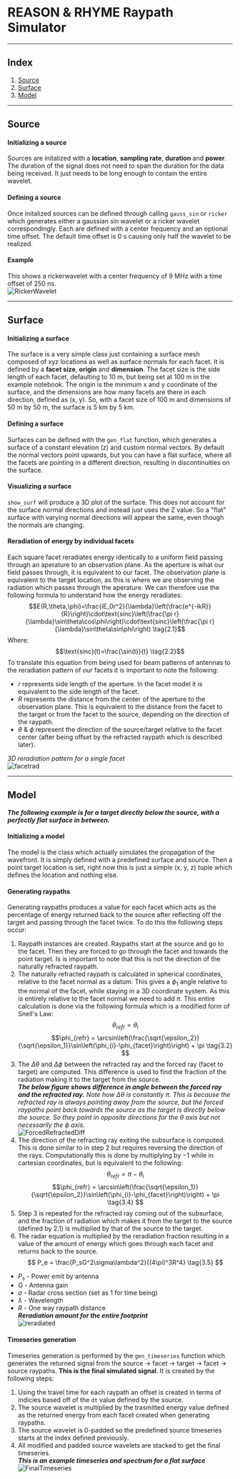 # REASON & RHYME Raypath Simulator

---

## Index
1. [Source](README.md#Source)
2. [Surface](README.md#Surface)
3. [Model](README.md#Model)

---

## Source

#### Initializing a source
Sources are initalized with a **location**, **sampling rate**, **duration** and **power**. The duration of the signal does not need to span the duration for the data being received. It just needs to be long enough to contain the entire wavelet.
#### Defining a source
Once initalized sources can be defined through calling `gauss_sin` or `ricker` which generates either a gaussian sin wavelet or a ricker wavelet correspondingly. Each are defined with a center frequency and an optional time offset. The default time offset is 0 s causing only half the wavelet to be realized.
#### Example
This shows a rickerwavelet with a center frequency of 9 MHz with a time offset of 250 ns.  
![RickerWavelet](images/RickerSource.png)

---

## Surface

#### Initializing a surface
The surface is a very simple class just containing a surface mesh composed of xyz locations as well as surface normals for each facet.  It is defined by a **facet size**, **origin** and **dimension**. The facet size is the side length of each facet, defaulting to 10 m, but being set at 100 m in the example notebook. The origin is the minimum x and y coordinate of the surface, and the dimensions are how many facets are there in each direction, defined as (x, y). So, with a facet size of 100 m and dimensions of 50 m by 50 m, the surface is 5 km by 5 km.
#### Defining a surface
Surfaces can be defined with the `gen_flat` function, which generates a surface of a constant elevation (z) and custom normal vectors. By default the normal vectors point upwards, but you can have a flat surface, where all the facets are pointing in a different direction, resulting in discontinuities on the surface.
#### Visualizing a surface
`show_surf` will produce a 3D plot of the surface. This does not account for the surface normal directions and instead just uses the Z value. So a "flat" surface with varying normal directions will appear the same, even though the normals are changing.
#### Reradiation of energy by individual facets
Each square facet reradiates energy identically to a uniform field passing through an aperature to an observation plane. As the aperture is what our field passes through, it is equivalent to our facet. The observation plane is equivalent to the target location, as this is where we are observing the radiation which passes through the aperature. We can therefore use the following formula to understand how the energy reradiates:
$$E(R,\theta,\phi)=\frac{iE_0r^2}{\lambda}\left(\frac{e^{-ikR}}{R}\right)\cdot\text{sinc}\left(\frac{\pi r}{\lambda}\sin\theta\cos\phi\right)\cdot\text{sinc}\left(\frac{\pi r}{\lambda}\sin\theta\sin\phi\right) \tag{2.1}$$
Where:
$$\text{sinc}(t)=\frac{\sin(t)}{t} \tag{2.2}$$
To translate this equation from being used for beam patterns of antennas to the reradiation pattern of our facets it is important to note the following:
- $r$ represents side length of the aperture. In the facet model it is equivalent to the side length of the facet.
- $R$ represents the distance from the center of the aperture to the observation plane. This is equivalent to the distance from the facet to the target or from the facet to the source, depending on the direction of the raypath.
- $\theta$ & $\phi$ represent the direction of the source/target relative to the facet center (after being offset by the refracted raypath which is described later).  


*3D reradiation pattern for a single facet*  
![facetrad](images/ReradiationFacet.png)  

---

## Model
***The following example is for a target directly below the source, with a perfectly flat surface in between.***
#### Initializing a model
The model is the class which actually simulates the propagation of the wavefront. It is simply defined with a predefined surface and source. Then a point target location is set, right now this is just a simple (x, y, z) tuple which defines the location and nothing else.
#### Generating raypaths
Generating raypaths produces a value for each facet which acts as the percentage of energy returned back to the source after reflecting off the target and passing through the facet twice. To do this the following steps occur:
1. Raypath instances are created. Raypaths start at the source and go to the facet. Then they are forced to go through the facet and towards the point target. Is is important to note that this is not the direction of the naturally refracted raypath.
2. The naturally refracted raypath is calculated in spherical coordinates, relative to the facet normal as a datum. This gives a $\phi_1$ angle relative to the normal of the facet, while staying in a 3D coordinate system. As this is entirely relative to the facet normal we need to add $\pi$. This entire calculation is done via the following formula which is a modified form of Snell's Law:
$$ \theta_{refr} = \theta_{i} \tag{3.1} $$
$$\phi_{refr} = \arcsin\left(\frac{\sqrt{\epsilon_2}}{\sqrt{\epsilon_1}}\sin\left(\phi_{i}-\phi_{facet}\right)\right) + \pi \tag{3.2} $$
3. The $\Delta\theta$ and $\Delta\phi$ between the refracted ray and the forced ray (facet to target) are computed. This difference is used to find the fraction of the radiation making it to the target from the source.  
***The below figure shows difference in angle between the forced ray and the refracted ray.*** *Note how $\Delta\theta$ is constantly $\pi$. This is because the refracted ray is always pointing away from the source, but the forced raypaths point back towards the source as the target is directly below the source. So they point in opposite directions for the $\theta$ axis but not necessarily the $\phi$ axis.*  
![ForcedRefractedDiff](images/DTh-Forced-Refracted.png)  
4. The direction of the refracting ray exiting the subsurface is computed. This is done similar to in step 2 but requires reversing the direction of the rays. Computationally this is done by multiplying by $-1$ while in cartesian coordinates, but is equivalent to the following:
$$\theta_{refr} = \pi - \theta_{i} \tag{3.3} $$
$$\phi_{refr} = \arcsin\left(\frac{\sqrt{\epsilon_1}}{\sqrt{\epsilon_2}}\sin\left(\phi_{i}-\phi_{facet}\right)\right) + \pi \tag{3.4} $$
5. Step 3 is repeated for the refracted ray coming out of the subsurface, and the fraction of radiation which makes it from the target to the source (defined by $2.1$) is multiplied by that of the source to the target.
6. The radar equation is multiplied by the reradiation fraction resulting in a value of the amount of energy which goes through each facet and returns back to the source. 
$$
P_e = \frac{P_sG^2\sigma\lambda^2}{(4\pi)^3R^4} \tag{3.5}
$$
- $P_s$ - Power emit by antenna
- $G$   - Antenna gain
- $\sigma$ - Radar cross section (set as 1 for time being)
- $\lambda$ - Wavelength
- $R$ - One way raypath distance  
***Reradiation amount for the entire footprint***  
![reradiated](images/reradiation.png)  
#### Timeseries generation
Timeseries generation is performed by the `gen_timeseries` function which generates the returned signal from the source &rarr; facet &rarr; target &rarr; facet &rarr; source raypaths. **This is the final simulated signal**. It is created by the following steps:
1. Using the travel time for each raypath an offset is created in terms of indicies based off of the `dt` value defined by the source.
2. The source wavelet is multiplied by the trasmitted energy value defined as the returned energy from each facet created when generating raypaths.
3. The source wavelet is 0-padded so the predefined source timeseries starts at the index defined previously.
4. All modified and padded source wavelets are stacked to get the final timeseries.   
***This is an example timeseries and spectrum for a flat surface***
![FinalTimeseries](images/FinalTimeseries.png)